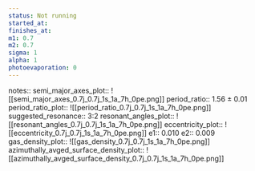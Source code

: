 ```yaml
---
status: Not running
started_at:
finishes_at:
m1: 0.7
m2: 0.7
sigma: 1
alpha: 1
photoevaporation: 0
---
```


notes::
semi_major_axes_plot:: ![[semi_major_axes_0.7j_0.7j_1s_1a_7h_0pe.png]]
period_ratio:: 1.56 ± 0.01
period_ratio_plot:: ![[period_ratio_0.7j_0.7j_1s_1a_7h_0pe.png]]
suggested_resonance:: 3:2
resonant_angles_plot:: ![[resonant_angles_0.7j_0.7j_1s_1a_7h_0pe.png]]
eccentricity_plot:: ![[eccentricity_0.7j_0.7j_1s_1a_7h_0pe.png]]
e1:: 0.010
e2:: 0.009
gas_density_plot:: ![[gas_density_0.7j_0.7j_1s_1a_7h_0pe.png]]
azimuthally_avged_surface_density_plot:: ![[azimuthally_avged_surface_density_0.7j_0.7j_1s_1a_7h_0pe.png]]
